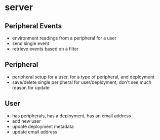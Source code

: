 # server

## Peripheral Events

- environment readings from a peripheral for a user
- send single event
- retrieve events based on a filter

## Peripheral

- peripheral setup for a user, for a type of peripheral, and deployment
- save/delete single peripheral for user/deployment, don't see much reason for update

## User

- has peripherals, has a deployment, has an email address
- add new user
- update deployment metadata
- update email address

